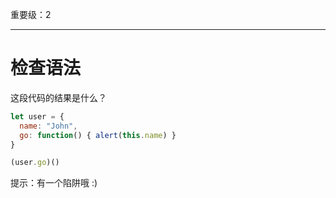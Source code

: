 重要级：2

---

# 检查语法

这段代码的结果是什么？


```js no-beautify
let user = {
  name: "John",
  go: function() { alert(this.name) }
}

(user.go)()
```

提示：有一个陷阱哦 :)
